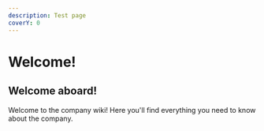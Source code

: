 ```yaml
---
description: Test page
coverY: 0
---
```


# Welcome!

## Welcome aboard!

Welcome to the company wiki! Here you'll find everything you need to know about the company.
